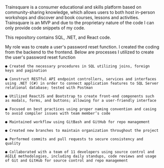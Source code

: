 Trainsquare is a consumer educational and skills platform based on community-sharing knowledge, which allows users to both host in-person workshops and discover and book courses, lessons and activities.
Trainsquare is an MVP and due to the proprietary nature of the code I can only provide code snippets of my code.

This repository contains SQL, .NET, and React code.

My role was to create a user's password reset function. I created the coding from the backend to the frontend. Below are processes I utilized to create the user's password reset function

    ● Created the necessary procedures in SQL utilizing joins, foreign keys and pagination

    ● Construct RESTful API endpoint controllers, services and interfaces using .NET (C#) in order to connect application features to SQL Server relational database; tested with Postman

    ● Utilized ReactJS and Bootstrap to create front-end components such as modals, forms, and buttons; allowing for a user-friendly interface

    ● Focused on best practices using proper naming convention and casing to avoid compiler issues with team member’s code

    ● Maintained workflow using GitBash and GitHub for repo management

    ● Created new branches to maintain organization throughout the project

    ● Performed commits and pull requests to secure consistency and quality

    ● Collaborated with a team of 11 developers using source control and AGILE methodologies, including daily standups, code reviews and usage of Git and GitHub for source control and repo management
